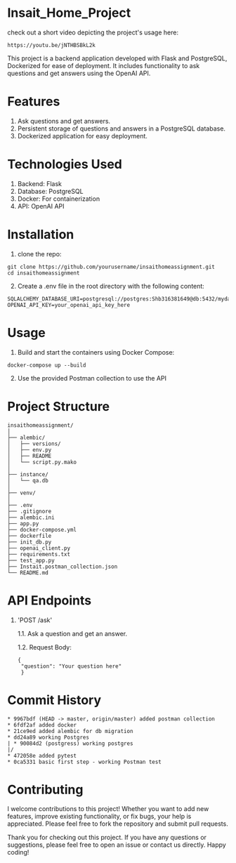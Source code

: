 # Insait_Home_Project
check out a short video depicting the project's usage here:
```
https://youtu.be/jNTHBSBkL2k
```

This project is a backend application developed with Flask and PostgreSQL, Dockerized for ease of deployment. It includes functionality to ask questions and get answers using the OpenAI API.

# Features
1. Ask questions and get answers.
2. Persistent storage of questions and answers in a PostgreSQL database.
3. Dockerized application for easy deployment.

# Technologies Used
1. Backend: Flask
2. Database: PostgreSQL
3. Docker: For containerization
4. API: OpenAI API

# Installation
1. clone the repo:
```
git clone https://github.com/yourusername/insaithomeassignment.git
cd insaithomeassignment
```
2. Create a .env file in the root directory with the following content:
```
SQLALCHEMY_DATABASE_URI=postgresql://postgres:Shb316381649@db:5432/mydatabase
OPENAI_API_KEY=your_openai_api_key_here
```

# Usage
1. Build and start the containers using Docker Compose:
```
docker-compose up --build
```
2. Use the  provided Postman collection to use the API

# Project Structure
```
insaithomeassignment/
│
├── alembic/
│   ├── versions/
│   ├── env.py
│   ├── README
│   └── script.py.mako
│
├── instance/
│   └── qa.db
│
├── venv/
│
├── .env
├── .gitignore
├── alembic.ini
├── app.py
├── docker-compose.yml
├── dockerfile
├── init_db.py
├── openai_client.py
├── requirements.txt
├── test_app.py
├── Instait.postman_collection.json
└── README.md
```
# API Endpoints
1. 'POST /ask'
   
   1.1. Ask a question and get an answer.
   
   1.2. Request Body:
   ```
   {
    "question": "Your question here"
    }
   ```
# Commit History

```
* 9967bdf (HEAD -> master, origin/master) added postman collection
* 6fdf2af added docker
* 21ce9ed added alembic for db migration
* dd24a89 working Postgres
| * 90084d2 (postgress) working postgres
|/
* 472058e added pytest
* 0ca5331 basic first step - working Postman test
```

# Contributing

I welcome contributions to this project! Whether you want to add new features, improve existing functionality, or fix bugs, your help is appreciated. Please feel free to fork the repository and submit pull requests.

Thank you for checking out this project. If you have any questions or suggestions, please feel free to open an issue or contact us directly. Happy coding!

